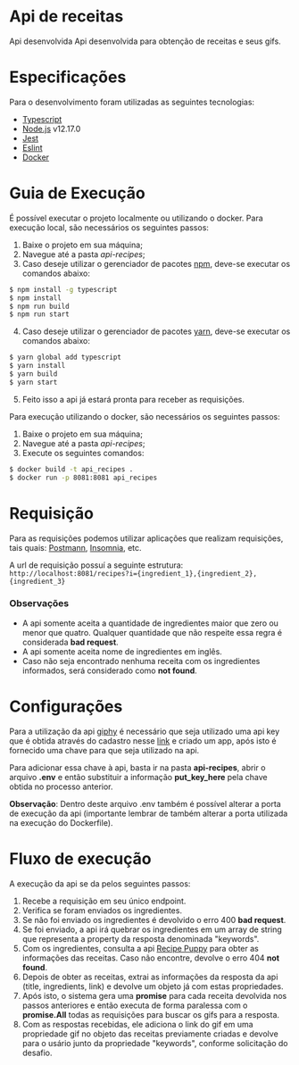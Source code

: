 # Api de receitas

Api desenvolvida Api desenvolvida para obtenção de receitas e seus gifs.


# Especificações

Para o desenvolvimento foram utilizadas as seguintes tecnologias:

- [Typescript](https://www.typescriptlang.org/)
- [Node.js](https://nodejs.org/en/) v12.17.0
- [Jest](https://jestjs.io/)
- [Eslint](https://eslint.org/)
- [Docker](https://www.docker.com/)


# Guia de Execução

É possível executar o projeto localmente ou utilizando o docker. Para execução local, são necessários os seguintes passos:

1. Baixe o projeto em sua máquina;
2. Navegue até a pasta *api-recipes*;
3. Caso deseje utilizar o gerenciador de pacotes [npm](https://www.npmjs.com/), deve-se executar os comandos abaixo:
```sh
$ npm install -g typescript
$ npm install
$ npm run build
$ npm run start
```
4. Caso deseje utilizar o gerenciador de pacotes [yarn](https://yarnpkg.com/), deve-se executar os comandos abaixo:
```sh
$ yarn global add typescript
$ yarn install
$ yarn build
$ yarn start
```
5. Feito isso a api já estará pronta para receber as requisições.

Para execução utilizando o docker, são necessários os seguintes passos:

1. Baixe o projeto em sua máquina;
2. Navegue até a pasta *api-recipes*;
3. Execute os seguintes comandos:
```sh
$ docker build -t api_recipes .
$ docker run -p 8081:8081 api_recipes
```


# Requisição

Para as requisições podemos utilizar aplicações que realizam requisições, tais quais: [Postmann](https://www.postman.com/), [Insomnia](https://insomnia.rest/), etc.

A url de requisição possuí a seguinte estrutura: `http://localhost:8081/recipes?i={ingredient_1},{ingredient_2},{ingredient_3}`

### Observações

- A api somente aceita a quantidade de ingredientes maior que zero ou menor que quatro. Qualquer quantidade que não respeite essa regra é considerada **bad request**.
- A api somente aceita nome de ingredientes em inglês.
- Caso não seja encontrado nenhuma receita com os ingredientes informados, será considerado como **not found**.


# Configurações

Para a utilização da api [giphy](https://developers.giphy.com/) é necessário que seja utilizado uma api key que é obtida através do cadastro nesse [link](https://giphy.com/join?next=%2Foauth%2Fauthorize%2F%3Fresponse_type%3Dcode%26client_id%3DC7yftGDVCAhmaTnJCKv3eNaRsANYTDDf7PA9jZbw%26redirect_uri%3Dhttps%253A%252F%252Fdevelopers.giphy.com%252Foauth%252Fexchange%252F) e criado um app, após isto é fornecido uma chave para que seja utilizado na api.

Para adicionar essa chave à api, basta ir na pasta **api-recipes**, abrir o arquivo **.env** e então substituir a informação **put_key_here** pela chave obtida no processo anterior. 

**Observação**: Dentro deste arquivo .env também é possível alterar a porta de execução da api (importante lembrar de também alterar a porta utilizada na execução do Dockerfile).

# Fluxo de execução

A execução da api se da pelos seguintes passos:

1. Recebe a requisição em seu único endpoint.
2. Verifica se foram enviados os ingredientes.
3. Se não foi enviado os ingredientes é devolvido o erro 400 **bad request**.
4. Se foi enviado, a api irá quebrar os ingredientes em um array de string que representa a property da resposta denominada "keywords".
5. Com os ingredientes, consulta a api [Recipe Puppy](http://www.recipepuppy.com/about/api/) para obter as informações das receitas. Caso não encontre, devolve o erro 404 **not found**.
6. Depois de obter as receitas, extrai as informações da resposta da api (title, ingredients, link) e devolve um objeto já com estas propriedades.
7. Após isto, o sistema gera uma **promise** para cada receita devolvida nos passos anteriores e então executa de forma paralessa com o **promise.All** todas as requisições para buscar os gifs para a resposta.
8. Com as respostas recebidas, ele adiciona o link do gif em uma propriedade gif no objeto das receitas previamente criadas e devolve para o usário junto da propriedade "keywords", conforme solicitação do desafio.
